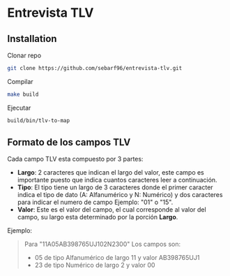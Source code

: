 # Entrevista TLV


## Installation

Clonar repo

```bash
git clone https://github.com/sebarf96/entrevista-tlv.git

```

Compilar

```bash
make build
```

Ejecutar

```bash
build/bin/tlv-to-map
```

## Formato de los campos TLV
Cada campo TLV esta compuesto por 3 partes:


 - **Largo**: 2 caracteres que indican el largo del valor, este campo es importante puesto que indica cuantos caracteres leer a continuación.
  - **Tipo**: El tipo tiene un largo de 3 caracteres donde el primer caracter indica el tipo de dato  (A: Alfanumérico y N: Numérico) y dos caracteres para indicar el numero de campo Ejemplo: "01" o "15".
 - **Valor**: Este es el valor del campo, el cual corresponde al valor del campo, su largo esta determinado por la porción **Largo**.

Ejemplo:

> Para "11A05AB398765UJ102N2300" Los campos son:
> - 05 de tipo Alfanumérico de largo 11 y valor AB398765UJ1
> - 23 de tipo Numérico de largo 2 y valor 00
